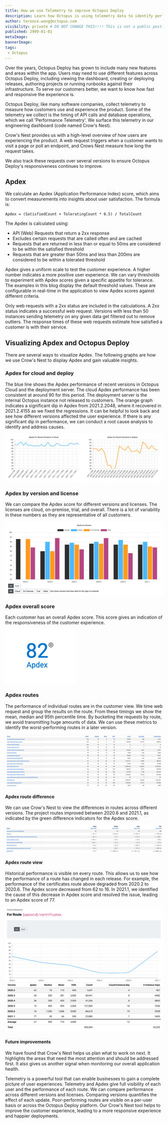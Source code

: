 ```yaml
---
title: How we use Telemetry to improve Octopus Deploy
description: Learn how Octopus is using telemetry data to identify performance metrics and improve Octopus Deploy for our customers
author: terence.wong@octopus.com
visibility: private # DO NOT CHANGE THIS!!!! This is not a public post!
published: 2999-01-01
metaImage: 
bannerImage: 
tags:
 - Octopus
---
```


Over the years, Octopus Deploy has grown to include many new features and areas within the app.  Users may need to use different features across Octopus Deploy, including viewing the dashboard, creating or deploying releases, authoring projects or running runbooks against their infrastructure. To serve our customers better, we want to know how   fast and responsive the experience is.

Octopus Deploy, like many software companies, collect telemetry to measure how customers use and experience the product. Some of the telemetry we collect is the timing of API calls and database operations, which we call 'Performance Telemetry'. We surface this telemetry in our engineering dashboard (code named Crow's Nest).

Crow's Nest provides us with a high-level overview of how users are experiencing the product. A web request triggers when a customer wants to visit a page or poll an endpoint, and Crows Nest measure how long the request takes. 

We also track these requests over several versions to ensure Octopus Deploy's responsiveness continues to improve. 


## Apdex

We calculate an Apdex (Application Performance Index) score, which aims to convert measurements into insights about user satisfaction. The formula is:


    Apdex = (SatisfiedCount + ToleratingCount * 0.5) / TotalCount
 
The Apdex is calculated using:

- API (Web) Requests that return a 2xx response
- Excludes certain requests that are called often and are cached
- Requests that are returned in less than or equal to 50ms are considered to be within the satisfied threshold
- Requests that are greater than 50ms and less than 200ms are considered to be within a tolerated threshold

Apdex gives a uniform scale to test the customer experience. A higher number indicates a more positive user experience.  We can vary thresholds to experiment with Apdex scores given a specific appetite for tolerance. The examples in this blog display the default threshold values. These are configurable in real-time in the application to view Apdex scores against different criteria.

Only web requests with a 2xx status are included in the calculations. A 2xx status indicates a successful web request. Versions with less than 50 instances sending telemetry on any given data get filtered out to remove outliers. The response times of these web requests estimate how satisfied a customer is with their service. 
## Visualizing Apdex and Octopus Deploy

There are several ways to visualize Apdex. The following graphs are how we use Crow's Nest to display Apdex and gain valuable insights.

### Apdex for cloud and deploy

The blue line shows the Apdex performance of recent versions in Octopus Cloud and the deployment server. The cloud Apdex performance has been consistent at around 90 for this period. The deployment server is the internal Octopus instance not released to customers. The orange graph indicates a significant dip in Apdex from 2021.2.2048, where it recovered in 2021.2.4155 as we fixed the regressions. It can be helpful to look back and see how different versions affected the user experience. If there is any significant dip in performance, we can conduct a root cause analysis to identify and address causes.

![Apdex Cloud and Deploy](apdex-cloud-deploy.png "Apdex Cloud and Deploy")

### Apdex by version and license

We can compare the Apdex score for different versions and licenses. The licenses are cloud, on-premise, trial, and overall. There is a lot of variability in these numbers as they are representative of all customers. 

![Apdex by Version](apdex-by-version.png "Apdex by Version")

<!--### Apdex customer view

![Apdex Customer View](apdex-customer.png "Apdex Customer View")-->

### Apdex overall score

Each customer has an overall Apdex score. This score gives an indication of the responsiveness of the customer experience.

![Apdex Score](apdex-score.png "Apdex Score")

### Apdex routes

The performance of individual routes are in the customer view. We time web request and group the results on the route. From these timings we show the mean, median and 95th percentile time. By bucketing the requests by route, we avoid transmitting huge amounts of data. We can use these metrics to identify the worst-performing routes in a later version. 

![Apdex Routes](apdex-route.png "Apdex Routes")

#### Apdex route difference

We can use Crow's Nest to view the differences in routes across different versions. The project routes improved between 2020.6 and 2021.1, as indicated by the green difference indicators for the Apdex score.

![Apdex Routes Difference](apdex-route-diff.png "Apdex Routes Difference")

#### Apdex route view

Historical performance is visible on every route. This allows us to see how the performance of a route has changed in each release. For example, the performance of the certificates route above degraded from 2020.2 to 2020.6. The Apdex score decreased from 62 to 16. In 2021.1, we identified the cause of this decrease in Apdex score and resolved the issue, leading to an Apdex score of 77.

![Apdex Route View](apdex-route-view.png "Apdex Route View")

#### Future improvements

We have found that Crow's Nest helps us plan what to work on next. It highlights the areas that need the most attention and should be addressed first. It also gives us another signal when monitoring our overall application health.

<!--![Apdex Routes Difference](apdex-route-dashboard.png "Apdex Routes Difference")-->

Telemetry is a powerful tool that can enable businesses to gain a complete picture of user experiences. Telemetry and Apdex give full visibility of each user and the performance of each route. We can compare performance across different versions and licenses. Comparing versions quantifies the effect of each update. Poor-performing routes are visible on a per-user basis or across the Octopus Deploy platform. Our Crow's Nest tool helps to improve the customer experience, leading to a more responsive experience and happier deployments.


